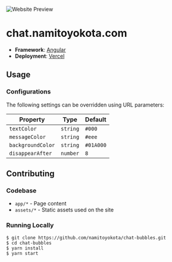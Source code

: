 ![Website Preview](https://api.namitoyokota.com/assets/og-images/chat-bubbles.png)

# chat.namitoyokota.com

-   **Framework**: [Angular](https://angular.io/)
-   **Deployment**: [Vercel](https://vercel.com)

## Usage

### Configurations

The following settings can be overridden using URL parameters:

| Property          | Type     | Default   |
| ----------------- | -------- | --------- |
| `textColor`       | `string` | `#000`    |
| `messageColor`    | `string` | `#eee`    |
| `backgroundColor` | `string` | `#01A000` |
| `disappearAfter`  | `number` | `8`       |

## Contributing

### Codebase

-   `app/*` - Page content
-   `assets/*` - Static assets used on the site

### Running Locally

```shell
$ git clone https://github.com/namitoyokota/chat-bubbles.git
$ cd chat-bubbles
$ yarn install
$ yarn start
```
